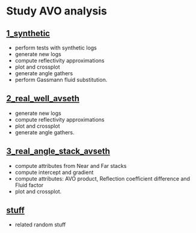 # Study AVO analysis

## [1_synthetic](https://github.com/ffigura/avo/tree/master/1_synthetic)

  - perform tests with synthetic logs 
  - generate new logs 
  - compute reflectivity approximations 
  - plot and crossplot 
  - generate angle gathers
  - perform Gassmann fluid substitution.
  
## [2_real_well_avseth](https://github.com/ffigura/avo/tree/master/2_real_well_avseth)

  - generate new logs 
  - compute reflectivity approximations 
  - plot and crossplot 
  - generate angle gathers.  
  
## [3_real_angle_stack_avseth](https://github.com/ffigura/avo/tree/master/3_real_angle_stack_avseth)

  - compute attributes from Near and Far stacks
  - compute intercept and gradient 
  - compute attributes: AVO product, Reflection coefficient difference and Fluid factor
  - plot and crossplot.    

## [stuff](https://github.com/ffigura/avo/tree/master/stuff)

  - related random stuff
